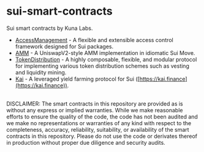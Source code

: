 # sui-smart-contracts

Sui smart contracts by Kuna Labs.

- [AccessManagement](https://github.com/kunalabs-io/sui-smart-contracts/tree/master/access-management) - A flexible and extensible access control framework designed for Sui packages.
- [AMM](https://github.com/kunalabs-io/sui-smart-contracts/tree/master/amm) - A UniswapV2-style AMM implementation in idiomatic Sui Move.
- [TokenDistribution](https://github.com/kunalabs-io/sui-smart-contracts/tree/master/token-distribution) - A highly composable, flexible, and modular protocol for implementing various token distribution schemes such as vesting and liquidity mining.
- [Kai](https://github.com/kunalabs-io/sui-smart-contracts/tree/master/kai) - A leveraged yield farming protocol for Sui ([https://kai.finance](https://kai.finance)).

<br />
DISCLAIMER: The smart contracts in this repository are provided as is without any express or implied warranties. While we make reasonable efforts to ensure the quality of the code, the code has not been audited and we make no representations or warranties of any kind with respect to the completeness, accuracy, reliability, suitability, or availability of the smart contracts in this repository. Please do not use the code or derivates thereof in production without proper due diligence and security audits.
